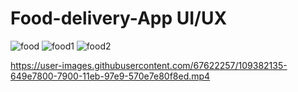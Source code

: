 # Food-delivery-App  UI/UX 
![food](https://user-images.githubusercontent.com/67622257/109382130-5ea89700-7900-11eb-82a2-7faf8897756b.jpeg)
![food1](https://user-images.githubusercontent.com/67622257/109382132-610af100-7900-11eb-96a4-f26d18920c1e.jpeg)
![food2](https://user-images.githubusercontent.com/67622257/109382133-62d4b480-7900-11eb-964c-7808d57f700a.jpeg)

https://user-images.githubusercontent.com/67622257/109382135-649e7800-7900-11eb-97e9-570e7e80f8ed.mp4


